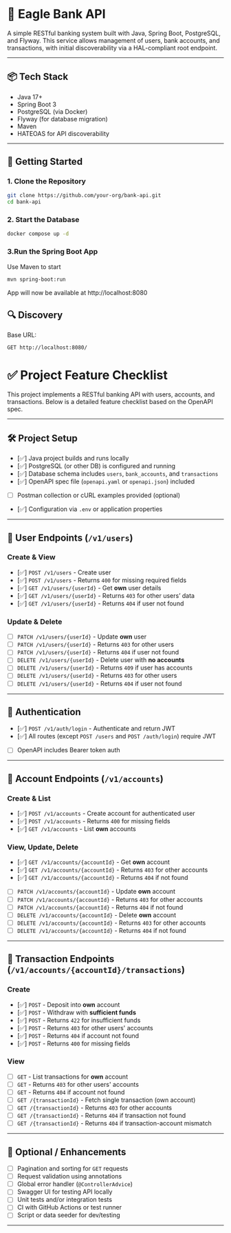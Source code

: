 # 🏦 Eagle Bank API

A simple RESTful banking system built with Java, Spring Boot, PostgreSQL, and Flyway. This service allows management of users, bank accounts, and transactions, with initial discoverability via a HAL-compliant root endpoint.

---

## 📦 Tech Stack

- Java 17+
- Spring Boot 3
- PostgreSQL (via Docker)
- Flyway (for database migration)
- Maven
- HATEOAS for API discoverability

---

## 🚀 Getting Started

### 1. Clone the Repository

```bash
git clone https://github.com/your-org/bank-api.git
cd bank-api
```

### 2. Start the Database

```bash
docker compose up -d
```

### 3.Run the Spring Boot App

Use Maven to start
```bash
mvn spring-boot:run
```
App will now be available at http://localhost:8080

## 🔍 Discovery

Base URL:
```
GET http://localhost:8080/
```

# ✅ Project Feature Checklist

This project implements a RESTful banking API with users, accounts, and transactions. Below is a detailed feature checklist based on the OpenAPI spec.

---

## 🛠️ Project Setup

- [✅] Java project builds and runs locally
- [✅] PostgreSQL (or other DB) is configured and running
- [✅] Database schema includes `users`, `bank_accounts`, and `transactions`
- [✅] OpenAPI spec file (`openapi.yaml` or `openapi.json`) included
- [ ] Postman collection or cURL examples provided (optional)
- [✅] Configuration via `.env` or application properties

---

## 👤 User Endpoints (`/v1/users`)

### Create & View

- [✅] `POST /v1/users` - Create user
- [✅] `POST /v1/users` - Returns `400` for missing required fields
- [✅] `GET /v1/users/{userId}` - Get **own** user details
- [✅] `GET /v1/users/{userId}` - Returns `403` for other users’ data
- [✅] `GET /v1/users/{userId}` - Returns `404` if user not found

### Update & Delete

- [ ] `PATCH /v1/users/{userId}` - Update **own** user
- [ ] `PATCH /v1/users/{userId}` - Returns `403` for other users
- [ ] `PATCH /v1/users/{userId}` - Returns `404` if user not found
- [ ] `DELETE /v1/users/{userId}` - Delete user with **no accounts**
- [ ] `DELETE /v1/users/{userId}` - Returns `409` if user has accounts
- [ ] `DELETE /v1/users/{userId}` - Returns `403` for other users
- [ ] `DELETE /v1/users/{userId}` - Returns `404` if user not found

---

## 🔐 Authentication

- [✅] `POST /v1/auth/login` - Authenticate and return JWT
- [✅] All routes (except `POST /users` and `POST /auth/login`) require JWT
- [ ] OpenAPI includes Bearer token auth

---

## 🏦 Account Endpoints (`/v1/accounts`)

### Create & List

- [✅] `POST /v1/accounts` - Create account for authenticated user
- [✅] `POST /v1/accounts` - Returns `400` for missing fields
- [✅] `GET /v1/accounts` - List **own** accounts

### View, Update, Delete

- [✅] `GET /v1/accounts/{accountId}` - Get **own** account
- [✅] `GET /v1/accounts/{accountId}` - Returns `403` for other accounts
- [✅] `GET /v1/accounts/{accountId}` - Returns `404` if not found
- [ ] `PATCH /v1/accounts/{accountId}` - Update **own** account
- [ ] `PATCH /v1/accounts/{accountId}` - Returns `403` for other accounts
- [ ] `PATCH /v1/accounts/{accountId}` - Returns `404` if not found
- [ ] `DELETE /v1/accounts/{accountId}` - Delete **own** account
- [ ] `DELETE /v1/accounts/{accountId}` - Returns `403` for other accounts
- [ ] `DELETE /v1/accounts/{accountId}` - Returns `404` if not found

---

## 💸 Transaction Endpoints (`/v1/accounts/{accountId}/transactions`)

### Create

- [✅] `POST` - Deposit into **own** account
- [✅] `POST` - Withdraw with **sufficient funds**
- [✅] `POST` - Returns `422` for insufficient funds
- [✅] `POST` - Returns `403` for other users' accounts
- [✅] `POST` - Returns `404` if account not found
- [✅] `POST` - Returns `400` for missing fields

### View

- [ ] `GET` - List transactions for **own** account
- [ ] `GET` - Returns `403` for other users' accounts
- [ ] `GET` - Returns `404` if account not found
- [ ] `GET /{transactionId}` - Fetch single transaction (own account)
- [ ] `GET /{transactionId}` - Returns `403` for other accounts
- [ ] `GET /{transactionId}` - Returns `404` if transaction not found
- [ ] `GET /{transactionId}` - Returns `404` if transaction-account mismatch

---

## 🚀 Optional / Enhancements

- [ ] Pagination and sorting for `GET` requests
- [ ] Request validation using annotations
- [ ] Global error handler (`@ControllerAdvice`)
- [ ] Swagger UI for testing API locally
- [ ] Unit tests and/or integration tests
- [ ] CI with GitHub Actions or test runner
- [ ] Script or data seeder for dev/testing

---





